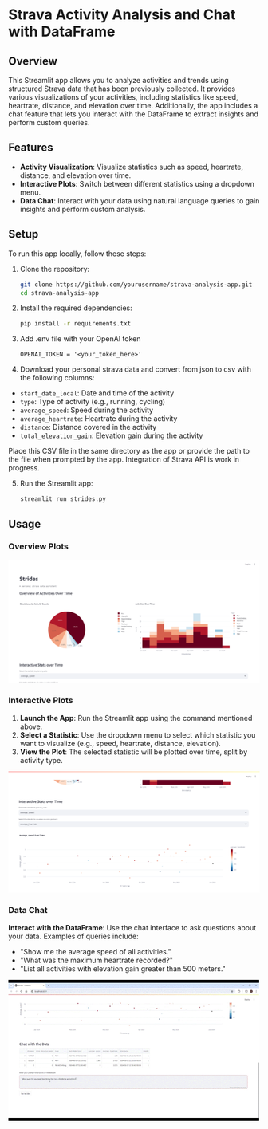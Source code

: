 # Strava Activity Analysis and Chat with DataFrame

## Overview

This Streamlit app allows you to analyze activities and trends using structured Strava data that has been previously collected. It provides various visualizations of your activities, including statistics like speed, heartrate, distance, and elevation over time. Additionally, the app includes a chat feature that lets you interact with the DataFrame to extract insights and perform custom queries.

## Features

- **Activity Visualization**: Visualize statistics such as speed, heartrate, distance, and elevation over time.
- **Interactive Plots**: Switch between different statistics using a dropdown menu.
- **Data Chat**: Interact with your data using natural language queries to gain insights and perform custom analysis.

## Setup

To run this app locally, follow these steps:

1. Clone the repository:
    ```bash
    git clone https://github.com/yourusername/strava-analysis-app.git
    cd strava-analysis-app
    ```

2. Install the required dependencies:
    ```bash
    pip install -r requirements.txt
    ```

3. Add .env file with your OpenAI token
    ```
    OPENAI_TOKEN = '<your_token_here>'
    ```

4. Download your personal strava data and convert from json to csv with the following columns:
- `start_date_local`: Date and time of the activity
- `type`: Type of activity (e.g., running, cycling)
- `average_speed`: Speed during the activity
- `average_heartrate`: Heartrate during the activity
- `distance`: Distance covered in the activity
- `total_elevation_gain`: Elevation gain during the activity

Place this CSV file in the same directory as the app or provide the path to the file when prompted by the app.
Integration of Strava API is work in progress.

5. Run the Streamlit app:
    ```bash
    streamlit run strides.py
    ```

## Usage

### Overview Plots

![App Screenshot Overview Plot](demo/Strides1.png)


### Interactive Plots

1. **Launch the App**: Run the Streamlit app using the command mentioned above.
2. **Select a Statistic**: Use the dropdown menu to select which statistic you want to visualize (e.g., speed, heartrate, distance, elevation).
3. **View the Plot**: The selected statistic will be plotted over time, split by activity type.

![App Screenshot Interactive Plot](demo/Strides2.png)


### Data Chat

**Interact with the DataFrame**: Use the chat interface to ask questions about your data. Examples of queries include:
   - "Show me the average speed of all activities."
   - "What was the maximum heartrate recorded?"
   - "List all activities with elevation gain greater than 500 meters."

![Example chat with dataframe](demo/StridesChatDemo.gif)
